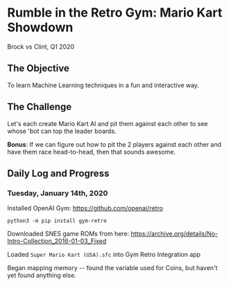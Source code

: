 # Rumble in the Retro Gym: Mario Kart Showdown
Brock vs Clint, Q1 2020

## The Objective
To learn Machine Learning techniques in a fun and interactive way.

## The Challenge
Let's each create Mario Kart AI and pit them against each other to see whose 'bot can top the leader boards.



**Bonus**: If we can figure out how to pit the 2 players against each other and have them race head-to-head, then that sounds awesome.



## Daily Log and Progress
### Tuesday, January 14th, 2020
Installed OpenAI Gym: https://github.com/openai/retro

```python3 -m pip install gym-retro```

Downloaded SNES game ROMs from here:
https://archive.org/details/No-Intro-Collection_2016-01-03_Fixed

Loaded `Super Mario Kart (USA).sfc` into Gym Retro Integration app

Began mapping memory -- found the variable used for Coins, but haven't yet found anything else.